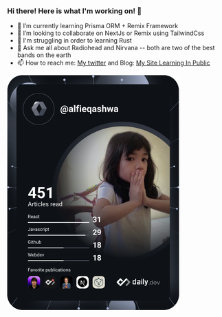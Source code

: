 ### Hi there! Here is what I'm working on! 👋

- 🌱 I’m currently learning Prisma ORM + Remix Framework
- 👯 I’m looking to collaborate on NextJs or Remix using TailwindCss
- 🦀 I'm struggling in order to learning Rust
- 💬 Ask me all about Radiohead and Nirvana -- both are two of the best bands on the earth
- 📫 How to reach me: [My twitter](https://twitter.com/alfieqashwa) and Blog: [My Site Learning In Public](https://www.alfieqashwa.me)


<a href="https://app.daily.dev/alfieqashwa"><img src="https://github.com/alfieqashwa/alfieqashwa/blob/master/devcard.svg" width="400" alt="Alfie Qashwa's Dev Card"/></a>
